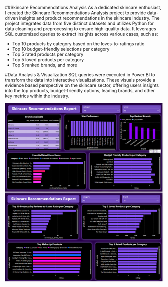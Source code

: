 ##Skincare Recommendations Analysis
As a dedicated skincare enthusiast, I created the Skincare Recommendations Analysis project to provide data-driven insights and product recommendations in the skincare industry.
The project integrates data from five distinct datasets and utilizes Python for data cleaning and preprocessing to ensure high-quality data. It leverages SQL customized queries to extract insights across various cases, such as:
- Top 10 products by category based on the loves-to-ratings ratio
- Top 10 budget-friendly selections per category
- Top 5 rated products per category
- Top 5 loved products per category
- Top 5 ranked brands, and more

#Data Analysis & Visualization
SQL queries were executed in Power BI to transform the data into interactive visualizations. These visuals provide a evidence based perspective on the skincare sector, offering users insights into the top products, budget-friendly options, leading brands, and other key metrics within the industry.

![Screenshot](page1_dashboard.png)
![Screenshot](page2_dashboard.png)

